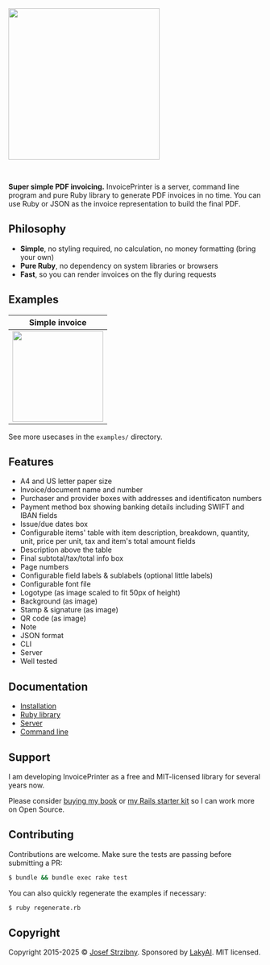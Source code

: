 <img src="./assets/logo.png" width="300" />

&nbsp;

**Super simple PDF invoicing.** InvoicePrinter is a server, command line program and pure Ruby library to generate PDF invoices in no time. You can use Ruby or JSON as the invoice representation to build the final PDF.

## Philosophy

- **Simple**, no styling required, no calculation, no money formatting (bring your own)
- **Pure Ruby**, no dependency on system libraries or browsers
- **Fast**, so you can render invoices on the fly during requests

## Examples

| Simple invoice |
| -------------- |
| <a href="https://github.com/strzibny/invoice_printer/raw/master/examples/promo.pdf"><img src="./examples/picture.jpg" width="180" /></a>|

See more usecases in the `examples/` directory.

## Features

- A4 and US letter paper size
- Invoice/document name and number
- Purchaser and provider boxes with addresses and identificaton numbers
- Payment method box showing banking details including SWIFT and IBAN fields
- Issue/due dates box
- Configurable items' table with item description, breakdown, quantity, unit, price per unit, tax and item's total amount fields
- Description above the table
- Final subtotal/tax/total info box
- Page numbers
- Configurable field labels & sublabels (optional little labels)
- Configurable font file
- Logotype (as image scaled to fit 50px of height)
- Background (as image)
- Stamp & signature (as image)
- QR code (as image)
- Note
- JSON format
- CLI
- Server
- Well tested

## Documentation

- [Installation](./docs/INSTALLATION.md)
- [Ruby library](./docs/LIBRARY.md)
- [Server](./docs/SERVER.md)
- [Command line](./docs/COMMAND_LINE.md)

## Support

I am developing InvoicePrinter as a free and MIT-licensed library for several years now.

Please consider [buying my book](https://deploymentfromscratch.com/) or [my Rails starter kit](https://businessclasskit.com/) so I can work more on Open Source.

## Contributing

Contributions are welcome. Make sure the tests are passing before submitting a PR:

```bash
$ bundle && bundle exec rake test
```

You can also quickly regenerate the examples if necessary:

```bash
$ ruby regenerate.rb
```

## Copyright

Copyright 2015-2025 &copy; [Josef Strzibny](http://strzibny.name/). Sponsored by [LakyAI](https://lakyai.com/). MIT licensed.
